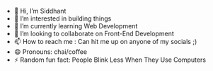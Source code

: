 - 👋 Hi, I’m Siddhant
- 👀 I’m interested in building things
- 🌱 I’m currently learning Web Development
- 💞️ I’m looking to collaborate on Front-End Development
- 📫 How to reach me : Can hit me up on anyone of my socials ;)
- 😄 Pronouns: chai/coffee
- ⚡ Random fun fact: People Blink Less When They Use Computers 


